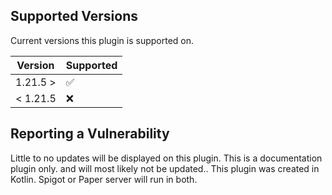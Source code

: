 ## Supported Versions
Current versions this plugin is supported on.

| Version | Supported          |
| ------- | ------------------ |
| 1.21.5 >   | :white_check_mark: |
| < 1.21.5   | :x:                |

## Reporting a Vulnerability
Little to no updates will be displayed on this plugin. This is a documentation plugin only. and will most likely not be updated.. This plugin was created in Kotlin. Spigot or Paper server will run in both.
